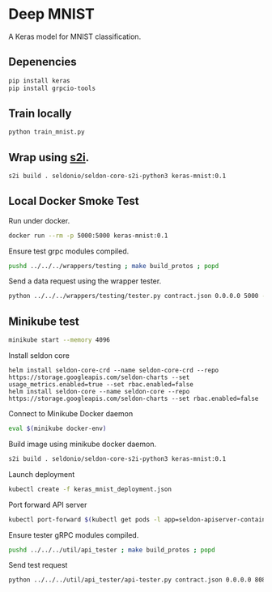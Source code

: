 # Deep MNIST
A Keras model for MNIST classification.

## Depenencies

```bash
pip install keras
pip install grpcio-tools
```

## Train locally

```bash
python train_mnist.py
```

## Wrap using [s2i](https://github.com/openshift/source-to-image#installation).

```bash
s2i build . seldonio/seldon-core-s2i-python3 keras-mnist:0.1
```

## Local Docker Smoke Test

Run under docker.

```bash
docker run --rm -p 5000:5000 keras-mnist:0.1
```

Ensure test grpc modules compiled.

```bash
pushd ../../../wrappers/testing ; make build_protos ; popd
```

Send a data request using the wrapper tester.

```bash
python ../../../wrappers/testing/tester.py contract.json 0.0.0.0 5000 -p
```

## Minikube test

```bash
minikube start --memory 4096
```

Install seldon core

```
helm install seldon-core-crd --name seldon-core-crd --repo https://storage.googleapis.com/seldon-charts --set usage_metrics.enabled=true --set rbac.enabled=false
helm install seldon-core --name seldon-core --repo https://storage.googleapis.com/seldon-charts --set rbac.enabled=false
```

Connect to Minikube Docker daemon

```bash
eval $(minikube docker-env)
```

Build image using minikube docker daemon.

```bash
s2i build . seldonio/seldon-core-s2i-python3 keras-mnist:0.1
```

Launch deployment

```bash
kubectl create -f keras_mnist_deployment.json
```

Port forward API server

```bash
kubectl port-forward $(kubectl get pods -l app=seldon-apiserver-container-app -o jsonpath='{.items[0].metadata.name}') 8080:8080
```

Ensure tester gRPC modules compiled. 

```bash
pushd ../../../util/api_tester ; make build_protos ; popd
```

Send test request
```bash
python ../../../util/api_tester/api-tester.py contract.json 0.0.0.0 8080 --oauth-key oauth-key --oauth-secret oauth-secret -p
```


